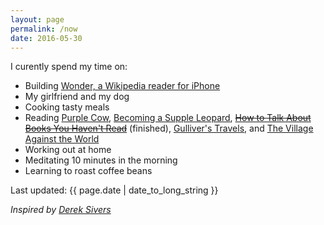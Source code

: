 ```yaml
---
layout: page
permalink: /now
date: 2016-05-30
---
```


I curently spend my time on:

- Building [Wonder, a Wikipedia reader for iPhone](/wonder)
- My girlfriend and my dog
- Cooking tasty meals
- Reading [Purple Cow](http://www.amazon.com/dp/1591843170?tag=jonathanthiry-20), [Becoming a Supple Leopard](http://www.amazon.com/dp/1628600837?tag=jonathanthiry-20), ~~[How to Talk About Books You Haven't Read](http://www.amazon.com/Talk-About-Books-Havent-Read/dp/1596915439?tag=jonathanthiry-20)~~ (finished), [Gulliver's Travels](http://www.amazon.com/Gullivers-Travels-Dover-Thrift-Editions/dp/0486292738?tag=jonathanthiry-20), and [The Village Against the World ](http://www.amazon.com/Village-Against-World-Dan-Hancox/dp/1781682984?tag=jonathanthiry-20)
- Working out at home
- Meditating 10 minutes in the morning
- Learning to roast coffee beans

Last updated: {{ page.date | date_to_long_string }}

*Inspired by [Derek Sivers](https://sivers.org/nowff)*

